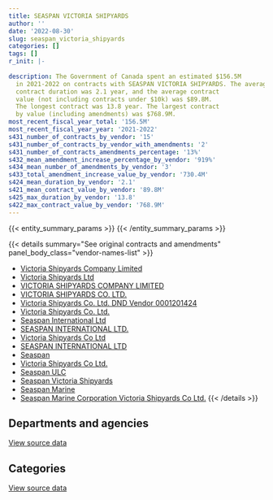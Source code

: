```yaml
---
title: SEASPAN VICTORIA SHIPYARDS
author: ''
date: '2022-08-30'
slug: seaspan_victoria_shipyards
categories: []
tags: []
r_init: |-
  
description: The Government of Canada spent an estimated $156.5M
  in 2021-2022 on contracts with SEASPAN VICTORIA SHIPYARDS. The average
  contract duration was 2.1 year, and the average contract
  value (not including contracts under $10k) was $89.8M.
  The longest contract was 13.8 year. The largest contract
  by value (including amendments) was $768.9M.
most_recent_fiscal_year_total: '156.5M'
most_recent_fiscal_year_year: '2021-2022'
s431_number_of_contracts_by_vendor: '15'
s431_number_of_contracts_by_vendor_with_amendments: '2'
s431_number_of_contracts_amendments_percentage: '13%'
s432_mean_amendment_increase_percentage_by_vendor: '919%'
s434_mean_number_of_amendments_by_vendor: '3'
s433_total_amendment_increase_value_by_vendor: '730.4M'
s424_mean_duration_by_vendor: '2.1'
s421_mean_contract_value_by_vendor: '89.8M'
s425_max_duration_by_vendor: '13.8'
s422_max_contract_value_by_vendor: '768.9M'
---
```


<script src="/rmarkdown-libs/htmlwidgets/htmlwidgets.js"></script>
<link href="/rmarkdown-libs/datatables-css/datatables-crosstalk.css" rel="stylesheet" />
<script src="/rmarkdown-libs/datatables-binding/datatables.js"></script>
<script src="/rmarkdown-libs/jquery/jquery-3.6.0.min.js"></script>
<link href="/rmarkdown-libs/dt-core-bootstrap/css/dataTables.bootstrap.min.css" rel="stylesheet" />
<link href="/rmarkdown-libs/dt-core-bootstrap/css/dataTables.bootstrap.extra.css" rel="stylesheet" />
<script src="/rmarkdown-libs/dt-core-bootstrap/js/jquery.dataTables.min.js"></script>
<script src="/rmarkdown-libs/dt-core-bootstrap/js/dataTables.bootstrap.min.js"></script>
<link href="/rmarkdown-libs/crosstalk/css/crosstalk.min.css" rel="stylesheet" />
<script src="/rmarkdown-libs/crosstalk/js/crosstalk.min.js"></script>
<script src="/rmarkdown-libs/htmlwidgets/htmlwidgets.js"></script>
<link href="/rmarkdown-libs/datatables-css/datatables-crosstalk.css" rel="stylesheet" />
<script src="/rmarkdown-libs/datatables-binding/datatables.js"></script>
<script src="/rmarkdown-libs/jquery/jquery-3.6.0.min.js"></script>
<link href="/rmarkdown-libs/dt-core-bootstrap/css/dataTables.bootstrap.min.css" rel="stylesheet" />
<link href="/rmarkdown-libs/dt-core-bootstrap/css/dataTables.bootstrap.extra.css" rel="stylesheet" />
<script src="/rmarkdown-libs/dt-core-bootstrap/js/jquery.dataTables.min.js"></script>
<script src="/rmarkdown-libs/dt-core-bootstrap/js/dataTables.bootstrap.min.js"></script>
<link href="/rmarkdown-libs/crosstalk/css/crosstalk.min.css" rel="stylesheet" />
<script src="/rmarkdown-libs/crosstalk/js/crosstalk.min.js"></script>

{{< entity_summary_params >}}
{{< /entity_summary_params >}}

{{< details summary="See original contracts and amendments" panel_body_class="vendor-names-list" >}}
- [Victoria Shipyards Company Limited](https://search.open.canada.ca/en/ct/?sort=contract_value_f%20desc&page=1&search_text=%22Victoria%20Shipyards%20Company%20Limited%22)
- [Victoria Shipyards Ltd](https://search.open.canada.ca/en/ct/?sort=contract_value_f%20desc&page=1&search_text=%22Victoria%20Shipyards%20Ltd%22)
- [VICTORIA SHIPYARDS COMPANY LIMITED](https://search.open.canada.ca/en/ct/?sort=contract_value_f%20desc&page=1&search_text=%22VICTORIA%20SHIPYARDS%20COMPANY%20LIMITED%22)
- [VICTORIA SHIPYARDS CO. LTD.](https://search.open.canada.ca/en/ct/?sort=contract_value_f%20desc&page=1&search_text=%22VICTORIA%20SHIPYARDS%20CO.%20LTD.%22)
- [Victoria Shipyards Co. Ltd. DND Vendor 0001201424](https://search.open.canada.ca/en/ct/?sort=contract_value_f%20desc&page=1&search_text=%22Victoria%20Shipyards%20Co.%20Ltd.%20DND%20Vendor%200001201424%22)
- [Victoria Shipyards Co. Ltd.](https://search.open.canada.ca/en/ct/?sort=contract_value_f%20desc&page=1&search_text=%22Victoria%20Shipyards%20Co.%20Ltd.%22)
- [Seaspan International Ltd](https://search.open.canada.ca/en/ct/?sort=contract_value_f%20desc&page=1&search_text=%22Seaspan%20International%20Ltd%22)
- [SEASPAN INTERNATIONAL LTD.](https://search.open.canada.ca/en/ct/?sort=contract_value_f%20desc&page=1&search_text=%22SEASPAN%20INTERNATIONAL%20LTD.%22)
- [Victoria Shipyards Co Ltd](https://search.open.canada.ca/en/ct/?sort=contract_value_f%20desc&page=1&search_text=%22Victoria%20Shipyards%20Co%20Ltd%22)
- [SEASPAN INTERNATIONAL LTD](https://search.open.canada.ca/en/ct/?sort=contract_value_f%20desc&page=1&search_text=%22SEASPAN%20INTERNATIONAL%20LTD%22)
- [Seaspan](https://search.open.canada.ca/en/ct/?sort=contract_value_f%20desc&page=1&search_text=%22Seaspan%22)
- [Victoria Shipyards Co Ltd.](https://search.open.canada.ca/en/ct/?sort=contract_value_f%20desc&page=1&search_text=%22Victoria%20Shipyards%20Co%20Ltd.%22)
- [Seaspan ULC](https://search.open.canada.ca/en/ct/?sort=contract_value_f%20desc&page=1&search_text=%22Seaspan%20ULC%22)
- [Seaspan Victoria Shipyards](https://search.open.canada.ca/en/ct/?sort=contract_value_f%20desc&page=1&search_text=%22Seaspan%20Victoria%20Shipyards%22)
- [Seaspan Marine](https://search.open.canada.ca/en/ct/?sort=contract_value_f%20desc&page=1&search_text=%22Seaspan%20Marine%22)
- [Seaspan Marine Corporation Victoria Shipyards Co Ltd.](https://search.open.canada.ca/en/ct/?sort=contract_value_f%20desc&page=1&search_text=%22Seaspan%20Marine%20Corporation%20Victoria%20Shipyards%20Co%20Ltd.%22)
{{< /details >}}

## Departments and agencies

<div id="htmlwidget-1" style="width:100%;height:auto;" class="datatables html-widget"></div>
<script type="application/json" data-for="htmlwidget-1">{"x":{"style":"bootstrap","filter":"none","vertical":false,"data":[["<a href=\"/departments/dfo-mpo/\">Fisheries and Oceans Canada<\/a>","<a href=\"/departments/dnd-mdn/\">National Defence<\/a>","<a href=\"/departments/pwgsc-tpsgc/\">Public Services and Procurement Canada<\/a>"],[null,55729913.28,20816.25],[null,135900471.99,38381.7],[null,167586942.83,null],[2466403.66,153996182.08,34332.9]],"container":"<table class=\"table table-striped table-hover row-border order-column display\">\n  <thead>\n    <tr>\n      <th>Department<\/th>\n      <th>2018-2019<\/th>\n      <th>2019-2020<\/th>\n      <th>2020-2021<\/th>\n      <th>2021-2022<\/th>\n    <\/tr>\n  <\/thead>\n<\/table>","options":{"order":[[4,"desc"]],"pageLength":10,"autoWidth":true,"columnDefs":[{"targets":1,"render":"function(data, type, row, meta) {\n    return type !== 'display' ? data : DTWidget.formatCurrency(data, \"$\", 2, 3, \",\", \".\", true, null);\n  }"},{"targets":2,"render":"function(data, type, row, meta) {\n    return type !== 'display' ? data : DTWidget.formatCurrency(data, \"$\", 2, 3, \",\", \".\", true, null);\n  }"},{"targets":3,"render":"function(data, type, row, meta) {\n    return type !== 'display' ? data : DTWidget.formatCurrency(data, \"$\", 2, 3, \",\", \".\", true, null);\n  }"},{"targets":4,"render":"function(data, type, row, meta) {\n    return type !== 'display' ? data : DTWidget.formatCurrency(data, \"$\", 2, 3, \",\", \".\", true, null);\n  }"},{"width":"16%","targets":[1,2,3,4]},{"className":"dt-right","targets":[1,2,3,4]}],"orderClasses":false}},"evals":["options.columnDefs.0.render","options.columnDefs.1.render","options.columnDefs.2.render","options.columnDefs.3.render"],"jsHooks":[]}</script>
<p class="text-right">
<a href="https://github.com/GoC-Spending/contracts-data/tree/main/data/out/vendors/seaspan_victoria_shipyards/summary_by_fiscal_year_by_department.csv" class="source-data-link btn btn-link">View source data</a>
</p>

## Categories

<div id="htmlwidget-2" style="width:100%;height:auto;" class="datatables html-widget"></div>
<script type="application/json" data-for="htmlwidget-2">{"x":{"style":"bootstrap","filter":"none","vertical":false,"data":[["<a href=\"/categories/facilities_and_construction/\">Facilities and construction<\/a>","<a href=\"/categories/defence/\">Defence<\/a>","<a href=\"/categories/professional_services/\">Professional services<\/a>","<a href=\"/categories/transportation_and_logistics/\">Transportation and logistics<\/a>","<a href=\"/categories/industrial_products_and_services/\">Industrial products and services<\/a>"],[20816.25,55709548.2,20365.08,null,null],[24941.7,135900471.99,null,13440,null],[null,167586942.83,null,null,null],[34332.9,153850341.91,null,2466403.66,145840.17]],"container":"<table class=\"table table-striped table-hover row-border order-column display\">\n  <thead>\n    <tr>\n      <th>Category<\/th>\n      <th>2018-2019<\/th>\n      <th>2019-2020<\/th>\n      <th>2020-2021<\/th>\n      <th>2021-2022<\/th>\n    <\/tr>\n  <\/thead>\n<\/table>","options":{"order":[[4,"desc"]],"dom":"t","pageLength":30,"autoWidth":true,"columnDefs":[{"targets":1,"render":"function(data, type, row, meta) {\n    return type !== 'display' ? data : DTWidget.formatCurrency(data, \"$\", 2, 3, \",\", \".\", true, null);\n  }"},{"targets":2,"render":"function(data, type, row, meta) {\n    return type !== 'display' ? data : DTWidget.formatCurrency(data, \"$\", 2, 3, \",\", \".\", true, null);\n  }"},{"targets":3,"render":"function(data, type, row, meta) {\n    return type !== 'display' ? data : DTWidget.formatCurrency(data, \"$\", 2, 3, \",\", \".\", true, null);\n  }"},{"targets":4,"render":"function(data, type, row, meta) {\n    return type !== 'display' ? data : DTWidget.formatCurrency(data, \"$\", 2, 3, \",\", \".\", true, null);\n  }"},{"width":"16%","targets":[1,2,3,4]},{"className":"dt-right","targets":[1,2,3,4]}],"orderClasses":false,"lengthMenu":[10,25,30,50,100]}},"evals":["options.columnDefs.0.render","options.columnDefs.1.render","options.columnDefs.2.render","options.columnDefs.3.render"],"jsHooks":[]}</script>
<p class="text-right">
<a href="https://github.com/GoC-Spending/contracts-data/tree/main/data/out/vendors/seaspan_victoria_shipyards/summary_by_fiscal_year_by_category.csv" class="source-data-link btn btn-link">View source data</a>
</p>
